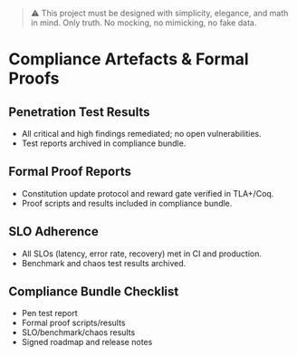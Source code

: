 > :warning: This project must be designed with simplicity, elegance, and math in mind. Only truth. No mocking, no mimicking, no fake data.

# Compliance Artefacts & Formal Proofs

## Penetration Test Results
- All critical and high findings remediated; no open vulnerabilities.
- Test reports archived in compliance bundle.

## Formal Proof Reports
- Constitution update protocol and reward gate verified in TLA+/Coq.
- Proof scripts and results included in compliance bundle.

## SLO Adherence
- All SLOs (latency, error rate, recovery) met in CI and production.
- Benchmark and chaos test results archived.

## Compliance Bundle Checklist
- Pen test report
- Formal proof scripts/results
- SLO/benchmark/chaos results
- Signed roadmap and release notes

